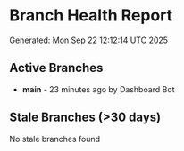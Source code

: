 # Branch Health Report
Generated: Mon Sep 22 12:12:14 UTC 2025

## Active Branches
- **main** - 23 minutes ago by Dashboard Bot

## Stale Branches (>30 days)
No stale branches found
